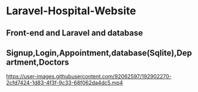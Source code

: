 # Laravel-Hospital-Website
## Front-end and Laravel and database
## Signup,Login,Appointment,database(Sqlite),Department,Doctors









https://user-images.githubusercontent.com/92062597/192902270-2cfd7424-1d83-4f3f-9c33-68f062da4dc5.mp4








